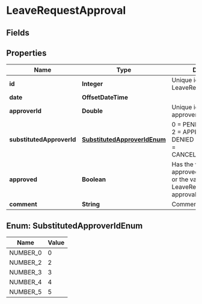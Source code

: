 

# LeaveRequestApproval

## Fields

## Properties

| Name | Type | Description | Notes |
|------------ | ------------- | ------------- | -------------|
|**id** | **Integer** | Unique identifier for the LeaveRequestApproval |  [optional] |
|**date** | **OffsetDateTime** |  |  [optional] |
|**approverId** | **Double** | Unique identifier for the approver |  [optional] |
|**substitutedApproverId** | [**SubstitutedApproverIdEnum**](#SubstitutedApproverIdEnum) | 0 &#x3D; PENDING_APPROVAL  2 &#x3D; APPROVED  3 &#x3D; DENIED  4 &#x3D; CANCELLED  5 &#x3D; CANCELLATION_PENDING  |  [optional] |
|**approved** | **Boolean** | Has the value &#x60;true&#x60; for approved LeaveRequest or the value &#x60;false&#x60; for LeaveRequest pending approval |  [optional] |
|**comment** | **String** | Comments |  [optional] |



## Enum: SubstitutedApproverIdEnum

| Name | Value |
|---- | -----|
| NUMBER_0 | 0 |
| NUMBER_2 | 2 |
| NUMBER_3 | 3 |
| NUMBER_4 | 4 |
| NUMBER_5 | 5 |



